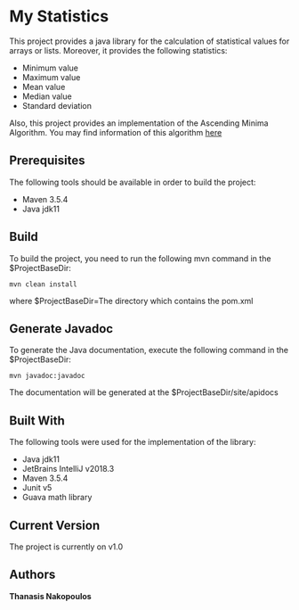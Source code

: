 # My Statistics

This project provides a java library for the calculation of statistical values for arrays or lists. Moreover, it provides the following statistics:
* Minimum value
* Maximum value
* Mean value
* Median value
* Standard deviation

Also, this project provides an implementation of the Ascending Minima Algorithm.
You may find information of this algorithm [here](http://softwarelearner.blogspot.com/2011/04/minima-in-sliding-window.html)

## Prerequisites

The following tools should be available in order to build the project:
* Maven 3.5.4
* Java jdk11

## Build

To build the project, you need to run the following mvn command in the $ProjectBaseDir:

```
mvn clean install
```

where $ProjectBaseDir=The directory which contains the pom.xml

## Generate Javadoc

To generate the Java documentation, execute the following command in the $ProjectBaseDir:

```
mvn javadoc:javadoc
```

The documentation will be generated at the $ProjectBaseDir/site/apidocs

## Built With

The following tools were used for the implementation of the library:
* Java jdk11
* JetBrains IntelliJ v2018.3
* Maven 3.5.4
* Junit v5
* Guava math library

## Current Version
The project is currently on v1.0

## Authors

**Thanasis Nakopoulos**
